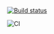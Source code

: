 [![Build status](https://ci.appveyor.com/api/projects/status/nd3ijbgx7nwdc287?svg=true)](https://ci.appveyor.com/project/OlyaVirchenko/ahj-testing)

![CI](https://github.com/OlyaVirchenko/ahj-testing/actions/workflows/web.yml/badge.svg)